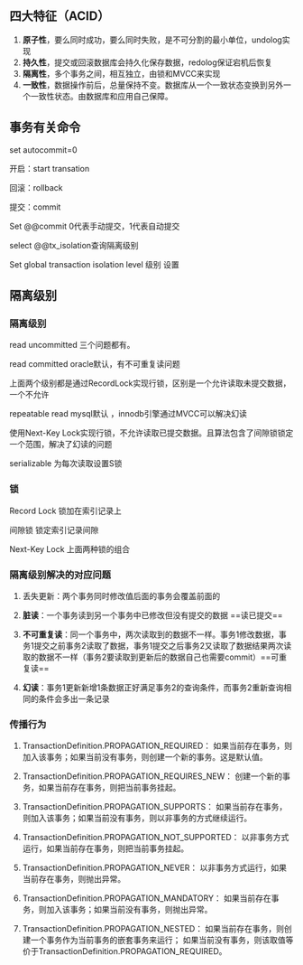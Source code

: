 ## 四大特征（ACID）

1. **原子性**，要么同时成功，要么同时失败，是不可分割的最小单位，undolog实现
2. **持久性**，提交或回滚数据库会持久化保存数据，redolog保证宕机后恢复
3. **隔离性**，多个事务之间，相互独立，由锁和MVCC来实现
4. **一致性**，数据操作前后，总量保持不变。数据库从一个一致状态变换到另外一个一致性状态。由数据库和应用自己保障。

## 事务有关命令

set autocommit=0

开启：start transation

回滚：rollback

提交：commit

Set @@commit 0代表手动提交，1代表自动提交

select @@tx_isolation查询隔离级别

Set global transaction isolation level 级别 设置

## 隔离级别

### 隔离级别

read uncommitted 三个问题都有。

read committed   oracle默认，有不可重复读问题

上面两个级别都是通过RecordLock实现行锁，区别是一个允许读取未提交数据，一个不允许

repeatable read    mysql默认 ，innodb引擎通过MVCC可以解决幻读

使用Next-Key Lock实现行锁，不允许读取已提交数据。且算法包含了间隙锁锁定一个范围，解决了幻读的问题

serializable 为每次读取设置S锁

### 锁

Record Lock 锁加在索引记录上

间隙锁 锁定索引记录间隙

Next-Key Lock 上面两种锁的组合

### 隔离级别解决的对应问题

1. 丢失更新：两个事务同时修改值后面的事务会覆盖前面的

2. **脏读**：一个事务读到另一个事务中已修改但没有提交的数据  ==读已提交==

3. **不可重复读**：同一个事务中，两次读取到的数据不一样。事务1修改数据，事务1提交之前事务2读取了数据，事务1提交之后事务2又读取了数据结果两次读取的数据不一样（事务2要读取到更新后的数据自己也需要commit）==可重复读==

4. **幻读**：事务1更新新增1条数据正好满足事务2的查询条件，而事务2重新查询相同的条件会多出一条记录

### 传播行为

1. TransactionDefinition.PROPAGATION_REQUIRED：
   如果当前存在事务，则加入该事务；如果当前没有事务，则创建一个新的事务。这是默认值。

2. TransactionDefinition.PROPAGATION_REQUIRES_NEW：
   创建一个新的事务，如果当前存在事务，则把当前事务挂起。

3. TransactionDefinition.PROPAGATION_SUPPORTS：
   如果当前存在事务，则加入该事务；如果当前没有事务，则以非事务的方式继续运行。

4. TransactionDefinition.PROPAGATION_NOT_SUPPORTED：
   以非事务方式运行，如果当前存在事务，则把当前事务挂起。

5. TransactionDefinition.PROPAGATION_NEVER：
   以非事务方式运行，如果当前存在事务，则抛出异常。

6. TransactionDefinition.PROPAGATION_MANDATORY：
   如果当前存在事务，则加入该事务；如果当前没有事务，则抛出异常。

7. TransactionDefinition.PROPAGATION_NESTED：
   如果当前存在事务，则创建一个事务作为当前事务的嵌套事务来运行；
   如果当前没有事务，则该取值等价于TransactionDefinition.PROPAGATION_REQUIRED。

